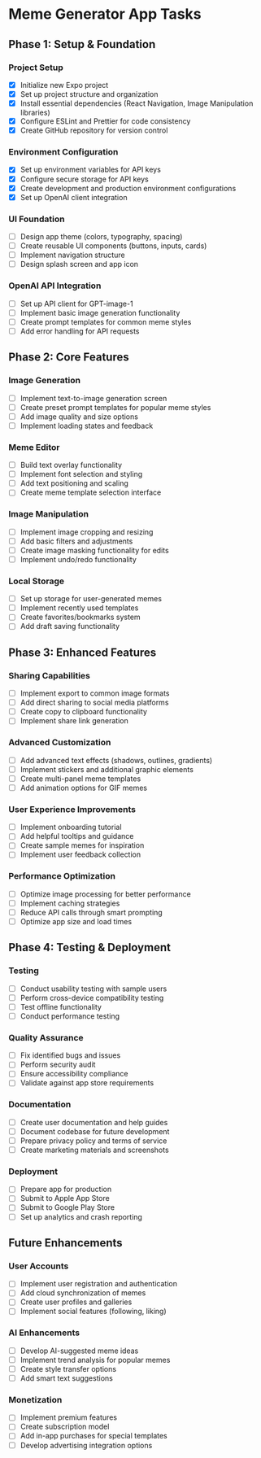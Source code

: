 # Meme Generator App Tasks

## Phase 1: Setup & Foundation

### Project Setup
- [x] Initialize new Expo project
- [x] Set up project structure and organization
- [x] Install essential dependencies (React Navigation, Image Manipulation libraries)
- [x] Configure ESLint and Prettier for code consistency
- [x] Create GitHub repository for version control

### Environment Configuration
- [x] Set up environment variables for API keys
- [x] Configure secure storage for API keys
- [x] Create development and production environment configurations
- [x] Set up OpenAI client integration

### UI Foundation
- [ ] Design app theme (colors, typography, spacing)
- [ ] Create reusable UI components (buttons, inputs, cards)
- [ ] Implement navigation structure
- [ ] Design splash screen and app icon

### OpenAI API Integration
- [ ] Set up API client for GPT-image-1
- [ ] Implement basic image generation functionality
- [ ] Create prompt templates for common meme styles
- [ ] Add error handling for API requests

## Phase 2: Core Features

### Image Generation
- [ ] Implement text-to-image generation screen
- [ ] Create preset prompt templates for popular meme styles
- [ ] Add image quality and size options
- [ ] Implement loading states and feedback

### Meme Editor
- [ ] Build text overlay functionality
- [ ] Implement font selection and styling
- [ ] Add text positioning and scaling
- [ ] Create meme template selection interface

### Image Manipulation
- [ ] Implement image cropping and resizing
- [ ] Add basic filters and adjustments
- [ ] Create image masking functionality for edits
- [ ] Implement undo/redo functionality

### Local Storage
- [ ] Set up storage for user-generated memes
- [ ] Implement recently used templates
- [ ] Create favorites/bookmarks system
- [ ] Add draft saving functionality

## Phase 3: Enhanced Features

### Sharing Capabilities
- [ ] Implement export to common image formats
- [ ] Add direct sharing to social media platforms
- [ ] Create copy to clipboard functionality
- [ ] Implement share link generation

### Advanced Customization
- [ ] Add advanced text effects (shadows, outlines, gradients)
- [ ] Implement stickers and additional graphic elements
- [ ] Create multi-panel meme templates
- [ ] Add animation options for GIF memes

### User Experience Improvements
- [ ] Implement onboarding tutorial
- [ ] Add helpful tooltips and guidance
- [ ] Create sample memes for inspiration
- [ ] Implement user feedback collection

### Performance Optimization
- [ ] Optimize image processing for better performance
- [ ] Implement caching strategies
- [ ] Reduce API calls through smart prompting
- [ ] Optimize app size and load times

## Phase 4: Testing & Deployment

### Testing
- [ ] Conduct usability testing with sample users
- [ ] Perform cross-device compatibility testing
- [ ] Test offline functionality
- [ ] Conduct performance testing

### Quality Assurance
- [ ] Fix identified bugs and issues
- [ ] Perform security audit
- [ ] Ensure accessibility compliance
- [ ] Validate against app store requirements

### Documentation
- [ ] Create user documentation and help guides
- [ ] Document codebase for future development
- [ ] Prepare privacy policy and terms of service
- [ ] Create marketing materials and screenshots

### Deployment
- [ ] Prepare app for production
- [ ] Submit to Apple App Store
- [ ] Submit to Google Play Store
- [ ] Set up analytics and crash reporting

## Future Enhancements

### User Accounts
- [ ] Implement user registration and authentication
- [ ] Add cloud synchronization of memes
- [ ] Create user profiles and galleries
- [ ] Implement social features (following, liking)

### AI Enhancements
- [ ] Develop AI-suggested meme ideas
- [ ] Implement trend analysis for popular memes
- [ ] Create style transfer options
- [ ] Add smart text suggestions

### Monetization
- [ ] Implement premium features
- [ ] Create subscription model
- [ ] Add in-app purchases for special templates
- [ ] Develop advertising integration options
